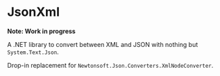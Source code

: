 # JsonXml

**Note: Work in progress**

A .NET library to convert between XML and JSON with nothing but `System.Text.Json`.

Drop-in replacement for `Newtonsoft.Json.Converters.XmlNodeConverter`.
